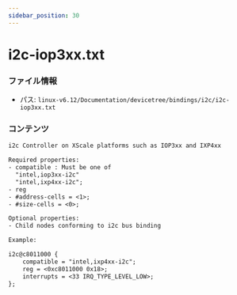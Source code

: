 ```yaml
---
sidebar_position: 30
---
```

# i2c-iop3xx.txt

### ファイル情報

- パス: `linux-v6.12/Documentation/devicetree/bindings/i2c/i2c-iop3xx.txt`

### コンテンツ

```txt
i2c Controller on XScale platforms such as IOP3xx and IXP4xx

Required properties:
- compatible : Must be one of
  "intel,iop3xx-i2c"
  "intel,ixp4xx-i2c";
- reg
- #address-cells = <1>;
- #size-cells = <0>;

Optional properties:
- Child nodes conforming to i2c bus binding

Example:

i2c@c8011000 {
	compatible = "intel,ixp4xx-i2c";
	reg = <0xc8011000 0x18>;
	interrupts = <33 IRQ_TYPE_LEVEL_LOW>;
};

```
